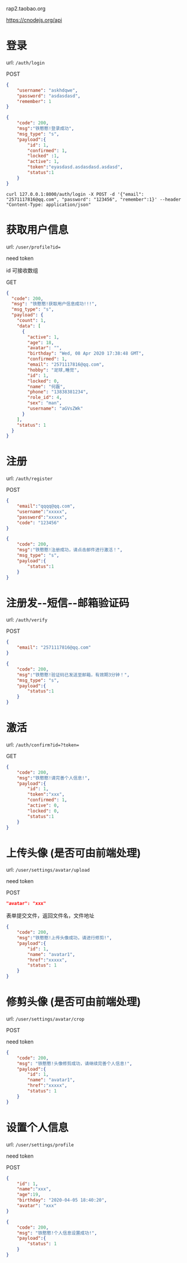 rap2.taobao.org

https://cnodejs.org/api

# 登录

url: `/auth/login`

POST

```json
{
    "username": "askhdqwe",
    "password": "asdasdasd",
    "remember": 1
}
```

```json
{
    "code": 200,
    "msg":"铁憨憨!登录成功",
    "msg_type": "s",
    "payload":{
        "id": 1,
        "confirmed": 1,
        "locked" :1,
        "active": 1,
        "token":"eyasdasd.asdasdasd.asdasd",
        "status":1
    }
}
```


`curl 127.0.0.1:8000/auth/login -X POST -d '{"email": "2571117816@qq.com", "password": "123456", "remember":1}' --header "Content-Type: application/json"`
# 获取用户信息

url: `/user/profile?id=`

need token

id 可接收数组

GET

```json
{
  "code": 200,
  "msg": "铁憨憨!获取用户信息成功!!!",
  "msg_type": "s",
  "payload": {
    "count": 1,
    "data": [
      {
        "active": 1,
        "age": 18,
        "avatar": "",
        "birthday": "Wed, 08 Apr 2020 17:38:48 GMT",
        "confirmed": 1,
        "email": "2571117816@qq.com",
        "hobby": "足球,睡觉",
        "id": 1,
        "locked": 0,
        "name": "何磊",
        "phone": "13838381234",
        "role_id": 4,
        "sex": "man",
        "username": "aGVsZWk"
      }
    ],
    "status": 1
  }
}
```

# 注册

url: `/auth/register`

POST

```json
{
    "email":"qqqq@qq.com",
    "username":"xxxxx",
    "password":"xxxxx",
    "code": "123456"
}
```

```json
{
    "code": 200,
    "msg":"铁憨憨!注册成功，请点击邮件进行激活！",
    "msg_type": "s",
    "payload":{
        "status":1
    }
}
```

# 注册发--短信--邮箱验证码

url: `/auth/verify`

POST

```json
{
    "email": "2571117816@qq.com"
}
```

```json
{
    "code": 200,
    "msg":"铁憨憨!验证码已发送至邮箱，有效期3分钟！",
    "msg_type": "s",
    "payload":{
        "status":1
    }
}
```


# 激活

url: `/auth/confirm?id=?token=`

GET
```json
{
    "code": 200,
    "msg":"铁憨憨!请完善个人信息!",
    "payload":{
        "id": 1,
        "token":"xxx",
        "confirmed": 1,
        "active": 0,
        "locked": 0,
        "status":1
    }
}
```

# 上传头像  (是否可由前端处理)
url: `/user/settings/avatar/upload`

need token

POST
```json
"avatar": "xxx"
```

表单提交文件，返回文件名，文件地址

```json
{
    "code": 200,
    "msg":"铁憨憨!上传头像成功，请进行修剪!",
    "payload":{
        "id": 1,
        "name": "avatar1",
        "href":"xxxxx",
        "status": 1
    }
}
```

# 修剪头像 (是否可由前端处理)
url: `/user/settings/avatar/crop`

POST

need token

```json
{
    "code": 200,
    "msg": "铁憨憨!头像修剪成功，请继续完善个人信息!",
    "payload":{
        "id": 1,
        "name": "avatar1",
        "href":"xxxxx",
        "status": 1
    }
}
```


# 设置个人信息
url: `/user/settings/profile`

need token

POST
```json
{
    "id": 1,
    "name":"xxx",
    "age":19,
    "birthday": "2020-04-05 18:40:20",
    "avatar": "xxx"
}
```

```json
{
    "code": 200,
    "msg": "铁憨憨!个人信息设置成功!",
    "payload":{
        "status": 1
    }
}
```
